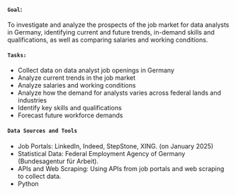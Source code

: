 #### __`Goal`__:  
To investigate and analyze the prospects of the job market for data analysts in Germany, identifying current and future trends, in-demand skills and qualifications, as well as comparing salaries and working conditions.

#### __`Tasks:`__
	
- Collect data on data analyst job openings in Germany
- Analyze current trends in the job market
- Analyze salaries and working conditions
- Analyze how the demand for analysts varies across federal lands and industries
- Identify key skills and qualifications
- Forecast future workforce demands

#### __`Data Sources and Tools`__

- Job Portals: LinkedIn, Indeed, StepStone, XING. (on January 2025)
- Statistical Data: Federal Employment Agency of Germany (Bundesagentur für Arbeit).
- APIs and Web Scraping: Using APIs from job portals and web scraping to collect data.
- Python
